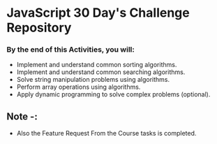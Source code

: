 # JavaScript 30 Day's Challenge Repository

### By the end of this Activities, you will:

- Implement and understand common sorting algorithms.
- Implement and understand common searching algorithms.
- Solve string manipulation problems using algorithms.
- Perform array operations using algorithms.
- Apply dynamic programming to solve complex problems (optional).

## Note -:

- Also the Feature Request From the Course tasks is completed.
